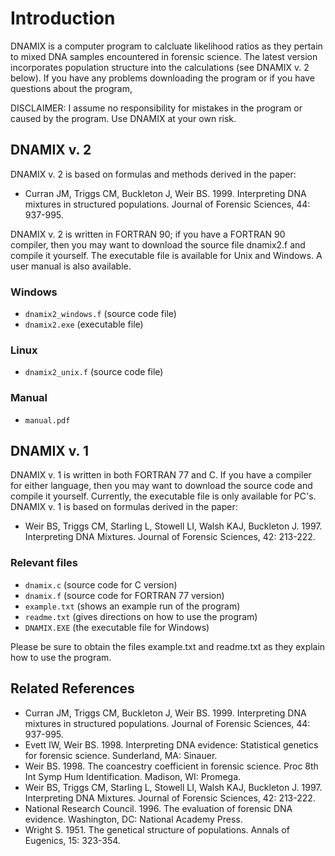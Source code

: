 # Introduction

DNAMIX is a computer program to calcluate likelihood ratios as they pertain to mixed DNA samples encountered in forensic science. The latest version incorporates population structure into the calculations (see DNAMIX v. 2 below). If you have any problems downloading the program or if you have questions about the program,

DISCLAIMER: I assume no responsibility for mistakes in the program or caused by the program. Use DNAMIX at your own risk.

## DNAMIX v. 2

DNAMIX v. 2 is based on formulas and methods derived in the paper:

- Curran JM, Triggs CM, Buckleton J, Weir BS. 1999. Interpreting DNA mixtures in structured populations. Journal of Forensic Sciences, 44: 937-995.

DNAMIX v. 2 is written in FORTRAN 90; if you have a FORTRAN 90 compiler, then you may want to download the source file dnamix2.f and compile it yourself. The executable file is available for Unix and Windows. A user manual is also available.

### Windows

- `dnamix2_windows.f` (source code file)
- `dnamix2.exe` (executable file)

### Linux

- `dnamix2_unix.f` (source code file)

### Manual
- `manual.pdf`

## DNAMIX v. 1
DNAMIX v. 1 is written in both FORTRAN 77 and C. If you have a compiler for either language, then you may want to download the source code and compile it yourself. Currently, the executable file is only available for PC's. DNAMIX v. 1 is based on formulas derived in the paper:

- Weir BS, Triggs CM, Starling L, Stowell LI, Walsh KAJ, Buckleton J. 1997. Interpreting DNA Mixtures. Journal of Forensic Sciences, 42: 213-222.

### Relevant files

- `dnamix.c` (source code for C version)
- `dnamix.f` (source code for FORTRAN 77 version)
- `example.txt` (shows an example run of the program)
- `readme.txt` (gives directions on how to use the program)
- `DNAMIX.EXE` (the executable file for Windows)

Please be sure to obtain the files example.txt and readme.txt as they explain how to use the program.

## Related References

- Curran JM, Triggs CM, Buckleton J, Weir BS. 1999. Interpreting DNA mixtures in structured populations. Journal of Forensic Sciences, 44: 937-995.
- Evett IW, Weir BS. 1998. Interpreting DNA evidence: Statistical genetics for forensic science. Sunderland, MA: Sinauer.
- Weir BS. 1998. The coancestry coefficient in forensic science. Proc 8th Int Symp Hum Identification. Madison, WI: Promega.
- Weir BS, Triggs CM, Starling L, Stowell LI, Walsh KAJ, Buckleton J. 1997. Interpreting DNA Mixtures. Journal of Forensic Sciences, 42: 213-222.
- National Research Council. 1996. The evaluation of forensic DNA evidence. Washington, DC: National Academy Press.
- Wright S. 1951. The genetical structure of populations. Annals of Eugenics, 15: 323-354.
